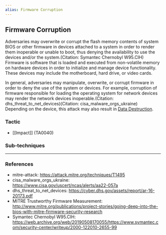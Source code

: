 ```yaml
---
alias: Firmware Corruption
---
```


## Firmware Corruption

Adversaries may overwrite or corrupt the flash memory contents of system BIOS or other firmware in devices attached to a system in order to render them inoperable or unable to boot, thus denying the availability to use the devices and/or the system.(Citation: Symantec Chernobyl W95.CIH) Firmware is software that is loaded and executed from non-volatile memory on hardware devices in order to initialize and manage device functionality. These devices may include the motherboard, hard drive, or video cards.

In general, adversaries may manipulate, overwrite, or corrupt firmware in order to deny the use of the system or devices. For example, corruption of firmware responsible for loading the operating system for network devices may render the network devices inoperable.(Citation: dhs_threat_to_net_devices)(Citation: cisa_malware_orgs_ukraine) Depending on the device, this attack may also result in [Data Destruction](https://attack.mitre.org/techniques/T1485). 


### Tactic

- [[Impact]] (TA0040)

### Sub-techniques


---
### References

- mitre-attack: https://attack.mitre.org/techniques/T1495
- cisa_malware_orgs_ukraine: https://www.cisa.gov/uscert/ncas/alerts/aa22-057a
- dhs_threat_to_net_devices: https://cyber.dhs.gov/assets/report/ar-16-20173.pdf
- MITRE Trustworthy Firmware Measurement: http://www.mitre.org/publications/project-stories/going-deep-into-the-bios-with-mitre-firmware-security-research
- Symantec Chernobyl W95.CIH: https://web.archive.org/web/20190508170055/https://www.symantec.com/security-center/writeup/2000-122010-2655-99

